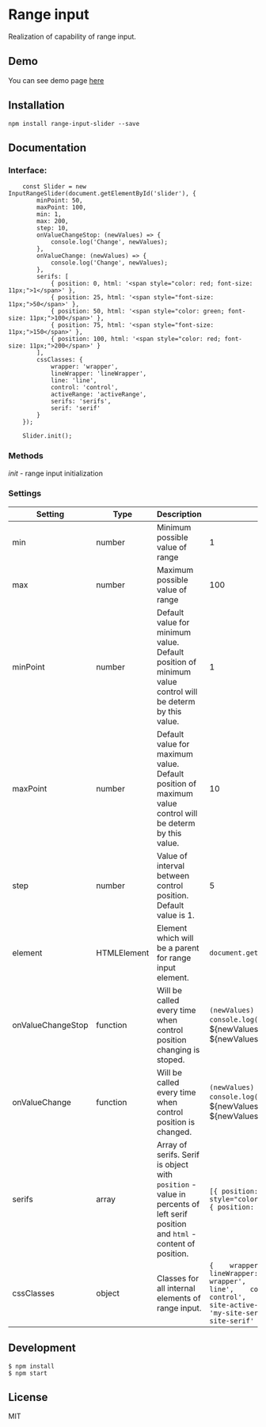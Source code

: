 # Range input

Realization of capability of range input.

## Demo
You can see demo page [here](https://jhonyle.github.io/range-input-slider/ "Demo page")

## Installation
`npm install range-input-slider --save`

## Documentation
### Interface:
```
    const Slider = new InputRangeSlider(document.getElementById('slider'), {
        minPoint: 50,
        maxPoint: 100,
        min: 1,
        max: 200,
        step: 10,
        onValueChangeStop: (newValues) => {
            console.log('Change', newValues);
        },
        onValueChange: (newValues) => {
            console.log('Change', newValues);
        },
        serifs: [
            { position: 0, html: '<span style="color: red; font-size: 11px;">1</span>' },
            { position: 25, html: '<span style="font-size: 11px;">50</span>' },
            { position: 50, html: '<span style="color: green; font-size: 11px;">100</span>' },
            { position: 75, html: '<span style="font-size: 11px;">150</span>' },
            { position: 100, html: '<span style="color: red; font-size: 11px;">200</span>' }
        ],
        cssClasses: {
            wrapper: 'wrapper',
            lineWrapper: 'lineWrapper',
            line: 'line',
            control: 'control',
            activeRange: 'activeRange',
            serifs: 'serifs',
            serif: 'serif'
        }
    });

    Slider.init();
```

### Methods
*init* - range input initialization

### Settings
| Setting       | Type          | Description   | Example       | Required      |
| ------------- | ------------- | ------------- | ------------- | ------------- |
| min | number | Minimum possible value of range | 1 | yes |
| max | number | Maximum possible value of range | 100 | yes |
| minPoint | number  | Default value for minimum value. Default position of minimum value control will be determ by this value. | 1 | yes |
| maxPoint  | number | Default value for maximum value. Default position of maximum value control will be determ by this value.| 10 | yes |
| step  | number | Value of interval between control position. Default value is 1. | 5 | no |
| element  | HTMLElement  | Element which will be a parent for range input element. | `document.getElementById('price')` | yes|
| onValueChangeStop | function  | Will be called every time when control position changing is stoped. | `(newValues) => {    console.log(`min: ${newValues.min}, max: ${newValues.max} `);    }` | yes |
| onValueChange | function | Will be called every time when control position is changed. | `(newValues) => {    console.log(`min: ${newValues.min}, max: ${newValues.max} `);    } `| no |
| serifs | array | Array of serifs. Serif is object with `position` - value in percents of left serif position and `html` - content of position. | `[{ position: 0, html: '<span style="color: red">1</span>' }, { position: 0, html: '100' }]` | no |
| cssClasses | object | Classes for all internal elements of range input. | ```{    wrapper: 'my-site-wrapper',    lineWrapper: 'my-site-line-wrapper',    line: 'my-site-line',    control: 'my-site-control',    activeRange: 'my-site-active-range',    serifs: 'my-site-serifs',    serif: 'my-site-serif'    }``` | no |


## Development
```
$ npm install
$ npm start
```

## License
MIT
